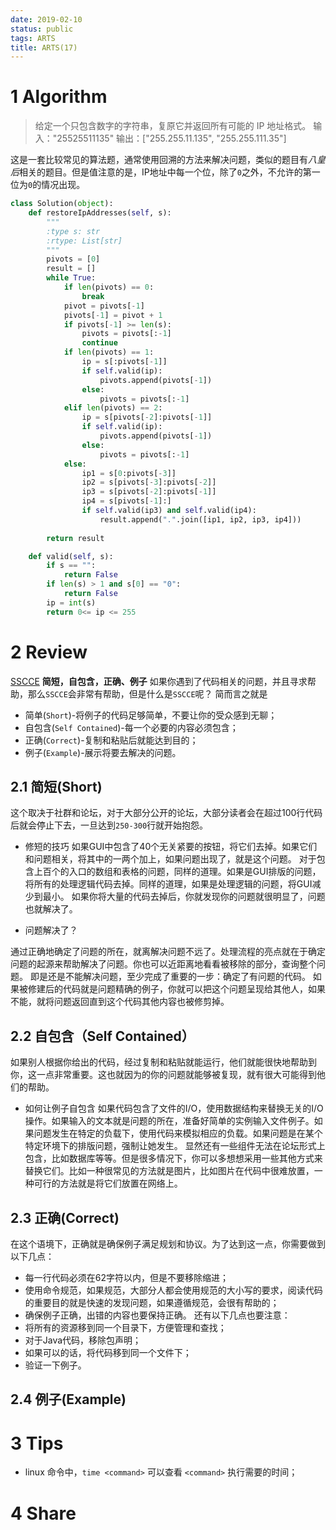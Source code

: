 ```yaml
---
date: 2019-02-10
status: public
tags: ARTS
title: ARTS(17)
---
```

# 1 Algorithm
> 给定一个只包含数字的字符串，复原它并返回所有可能的 IP 地址格式。
> 输入："25525511135"
> 输出：["255.255.11.135", "255.255.111.35"]

这是一套比较常见的算法题，通常使用回溯的方法来解决问题，类似的题目有*八皇后*相关的题目。但是值注意的是，IP地址中每一个位，除了`0`之外，不允许的第一位为`0`的情况出现。
```python
class Solution(object):
    def restoreIpAddresses(self, s):
        """
        :type s: str
        :rtype: List[str]
        """
        pivots = [0]
        result = []
        while True:
            if len(pivots) == 0:
                break
            pivot = pivots[-1]
            pivots[-1] = pivot + 1
            if pivots[-1] >= len(s):
                pivots = pivots[:-1]
                continue
            if len(pivots) == 1:
                ip = s[:pivots[-1]]
                if self.valid(ip):
                    pivots.append(pivots[-1])
                else:
                    pivots = pivots[:-1]
            elif len(pivots) == 2:
                ip = s[pivots[-2]:pivots[-1]]
                if self.valid(ip):
                    pivots.append(pivots[-1])
                else:
                    pivots = pivots[:-1]
            else:
                ip1 = s[0:pivots[-3]]
                ip2 = s[pivots[-3]:pivots[-2]]
                ip3 = s[pivots[-2]:pivots[-1]]
                ip4 = s[pivots[-1]:]
                if self.valid(ip3) and self.valid(ip4):
                    result.append(".".join([ip1, ip2, ip3, ip4]))
                
        return result

    def valid(self, s):
        if s == "":
            return False
        if len(s) > 1 and s[0] == "0":
            return False
        ip = int(s)
        return 0<= ip <= 255
```
# 2 Review
[SSCCE](http://sscce.org/)
**简短，自包含，正确、例子**
如果你遇到了代码相关的问题，并且寻求帮助，那么`SSCCE`会非常有帮助，但是什么是`SSCCE`呢？
简而言之就是
- 简单(`Short`)-将例子的代码足够简单，不要让你的受众感到无聊；
- 自包含(`Self Contained`)-每一个必要的内容必须包含；
- 正确(`Correct`)-复制和粘贴后就能达到目的；
- 例子(`Example`)-展示将要去解决的问题。

## 2.1 简短(Short)
这个取决于社群和论坛，对于大部分公开的论坛，大部分读者会在超过100行代码后就会停止下去，一旦达到`250-300`行就开始抱怨。
- 修短的技巧
如果GUI中包含了40个无关紧要的按钮，将它们去掉。如果它们和问题相关，将其中的一两个加上，如果问题出现了，就是这个问题。
对于包含上百个的入口的数组和表格的问题，同样的道理。如果是GUI排版的问题，将所有的处理逻辑代码去掉。同样的道理，如果是处理逻辑的问题，将GUI减少到最小。
如果你将大量的代码去掉后，你就发现你的问题就很明显了，问题也就解决了。

- 问题解决了？

通过正确地确定了问题的所在，就离解决问题不远了。处理流程的亮点就在于确定问题的起源来帮助解决了问题。你也可以近距离地看看被移除的部分，查询整个问题。
即是还是不能解决问题，至少完成了重要的一步：确定了有问题的代码。
如果被修建后的代码就是问题精确的例子，你就可以把这个问题呈现给其他人，如果不能，就将问题返回直到这个代码其他内容也被修剪掉。
## 2.2 自包含（Self Contained）
如果别人根据你给出的代码，经过复制和粘贴就能运行，他们就能很快地帮助到你，这一点非常重要。这也就因为的你的问题就能够被复现，就有很大可能得到他们的帮助。
- 如何让例子自包含
如果代码包含了文件的I/O，使用数据结构来替换无关的I/O操作。如果输入的文本就是问题的所在，准备好简单的实例输入文件例子。如果问题发生在特定的负载下，使用代码来模拟相应的负载。如果问题是在某个特定环境下的排版问题，强制让她发生。
显然还有一些组件无法在论坛形式上包含，比如数据库等等。但是很多情况下，你可以多想想采用一些其他方式来替换它们。比如一种很常见的方法就是图片，比如图片在代码中很难放置，一种可行的方法就是将它们放置在网络上。

## 2.3 正确(Correct)
在这个语境下，正确就是确保例子满足规划和协议。为了达到这一点，你需要做到以下几点：
- 每一行代码必须在62字符以内，但是不要移除缩进；
- 使用命令规范，如果规范，大部分人都会使用规范的大小写的要求，阅读代码的重要目的就是快速的发现问题，如果遵循规范，会很有帮助的；
- 确保例子正确，出错的内容也要保持正确。
还有以下几点也要注意：
- 将所有的资源移到同一个目录下，方便管理和查找；
- 对于Java代码，移除包声明；
- 如果可以的话，将代码移到同一个文件下；
- 验证一下例子。

## 2.4 例子(Example)


# 3 Tips
- linux 命令中，`time <command>` 可以查看 `<command>` 执行需要的时间；
# 4 Share